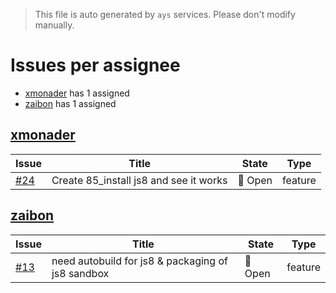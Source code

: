 > This file is auto generated by `ays` services. Please don't modify manually.

# Issues per assignee
- [xmonader](#xmonader) has 1 assigned
- [zaibon](#zaibon) has 1 assigned



## [xmonader](https://github.com/xmonader)

|Issue|Title|State|Type|
|-----|-----|-----|----|
|[#24](https://github.com/jumpscale/dockers/issues/24)|Create 85_install js8 and see it works|:red_circle: Open|feature|


## [zaibon](https://github.com/zaibon)

|Issue|Title|State|Type|
|-----|-----|-----|----|
|[#13](https://github.com/jumpscale/dockers/issues/13)|need autobuild for js8 & packaging of js8 sandbox|:red_circle: Open|feature|

